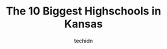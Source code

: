 ---
layout: ampstory
image: https://i0.wp.com/paketmu.com/wp-content/uploads/2023/06/j-c-harmon-high-school-0-in-kansas-1686370634.jpeg?resize=640,853
author: techidn
featured: false
description: Explore the diverse Highschool scene in Kansas, home to an incredible selection of 10 establishments catering to every taste. Whether youre in search of iconic favorites or undiscovered tre
title: The 10 Biggest Highschools in Kansas
cover:
   title: The 10 Biggest Highschools in Kansas
   subtitle: RICKPATE
   background: https://paketmu.com/wp-content/uploads/2023/06/j-c-harmon-high-school-0-in-kansas-1686370634.jpeg

pages: 
 - layout: thirds
   top: <h1>#1 Sumner Academy of Arts & Science</h1>
   bottom: "<p>While I do go to this school, and have made some friends, it overall has destroyed my mental health. I have had mental breakdowns, panic attacks, anxiety attacks, etc. My</p>"
   background: https://paketmu.com/wp-content/uploads/2023/06/j-c-harmon-high-school-1-in-kansas-1686370635.jpeg
   backgroundblur: true
 - layout: thirds
   top: <h1>#2 Shawnee Mission South High School</h1>
   bottom: "<p>Administration does nothing about bullying or helping children with disabilities. 2 suicides so far at this school. Principal has very arrogant behavior towards students </p>"
   background: https://paketmu.com/wp-content/uploads/2023/06/j-c-harmon-high-school-2-in-kansas-1686370636.jpeg
   cta:
      link: https://paketmu.com/the-10-biggest-highschools-in-kansas/
      text: The 10 Biggest Highschools in Kansas
 - layout: thirds
   top: <h1>#3 Shawnee Mission North High School</h1>
   bottom: "<p>I would like to point out the fact that The teacher Gary Baily is not a favorite one of mine due to the fact that he may email concerning his grade but when you respond h</p>"
   background: https://paketmu.com/wp-content/uploads/2023/06/j-c-harmon-high-school-3-in-kansas-1686370636.jpeg
   cta:
      link: https://paketmu.com/the-10-biggest-highschools-in-kansas/
      text: The 10 Biggest Highschools in Kansas
 - layout: thirds
   top: <h1>#4 Wyandotte High School</h1>
   bottom: "<p>2501 Minnesota Ave, Kansas City, KS 66102, United States</p>"
   background: https://images.unsplash.com/photo-1591393223703-56fe1347ac62?ixlib=rb-4.0.3&ixid=MnwxMjA3fDB8MHxwaG90by1wYWdlfHx8fGVufDB8fHx8&auto=format&fit=crop&w=640&h=853&q=80
   cta:
      link: https://paketmu.com/the-10-biggest-highschools-in-kansas/
      text: The 10 Biggest Highschools in Kansas
 - layout: thirds
   top: <h1>#5 Bishop Miege High School</h1>
   bottom: "<p>5041 Reinhardt Dr, Roeland Park, KS 66205, United States</p>"
   background: https://images.unsplash.com/photo-1599422314077-f4dfdaa4cd09?ixlib=rb-4.0.3&ixid=MnwxMjA3fDB8MHxwaG90by1wYWdlfHx8fGVufDB8fHx8&auto=format&fit=crop&w=640&h=853&q=80
   cta:
      link: https://paketmu.com/the-10-biggest-highschools-in-kansas/
      text: The 10 Biggest Highschools in Kansas
 - layout: thirds
   top: <h1>#6 Lawrence High School</h1>
   bottom: "<p>1901 Louisiana St, Lawrence, KS 66044, United States</p>"
   background: https://images.unsplash.com/photo-1608501821300-4f99e58bba77?ixlib=rb-4.0.3&ixid=MnwxMjA3fDB8MHxwaG90by1wYWdlfHx8fGVufDB8fHx8&auto=format&fit=crop&w=640&h=853&q=80
   cta:
      link: https://paketmu.com/the-10-biggest-highschools-in-kansas/
      text: The 10 Biggest Highschools in Kansas
 - layout: thirds
   top: <h1>#7 J.C. Harmon High School</h1>
   bottom: "<p>2400 Steele Rd, Kansas City, KS 66106, United States</p>"
   background: https://images.unsplash.com/photo-1557672172-298e090bd0f1?ixlib=rb-4.0.3&ixid=MnwxMjA3fDB8MHxwaG90by1wYWdlfHx8fGVufDB8fHx8&auto=format&fit=crop&w=640&h=853&q=80
   cta:
      link: https://paketmu.com/the-10-biggest-highschools-in-kansas/
      text: The 10 Biggest Highschools in Kansas
 - layout: thirds
   middle: Continue reading...
   background: https://images.unsplash.com/photo-1533735380053-eb8d0759b24a?ixlib=rb-4.0.3&ixid=MnwxMjA3fDB8MHxwaG90by1wYWdlfHx8fGVufDB8fHx8&auto=format&fit=crop&w=640&h=853&q=80
   cta:
      link: https://paketmu.com/the-10-biggest-highschools-in-kansas/
      text: The 10 Biggest Highschools in Kansas
      
---
